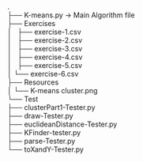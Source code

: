 .  
├── K-means.py  -> Main Algorithm file  
├── Exercises  
│   ├── exercise-1.csv  
│   ├── exercise-2.csv  
│   ├── exercise-3.csv  
│   ├── exercise-4.csv  
│   ├── exercise-5.csv  
│       └── exercise-6.csv  
├── Resources  
│   └── K-means cluster.png  
└── Test  
    ├── clusterPart1-Tester.py  
    ├── draw-Tester.py  
    ├── euclideanDistance-Tester.py  
    ├── KFinder-tester.py  
    ├── parse-Tester.py  
    └── toXandY-Tester.py   
